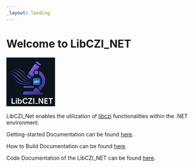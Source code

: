```yaml
---
_layout: landing
---
```


# Welcome to **LibCZI_NET**

![LibCZI_NET Logo](images/LibCZI_NET_Logo.png)

LibCZI_Net enables the utilization of [libczi](https://github.com/ZEISS/libczi) functionalities within the .NET environment.

Getting-started Documentation can be found [here](docs/getting-started.md).

How to Build Documentation can be found [here](docs/building.md).

Code Documentation of the LibCZI_NET can be found [here](LibCZI_Net/LibCZI_Net.Interface.yml).
